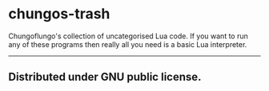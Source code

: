 # chungos-trash
Chungoflungo's collection of uncategorised Lua code. If you want to run any of these programs then really all you need is a basic Lua interpreter.


-------------------------------------
Distributed under GNU public license.
-------------------------------------

